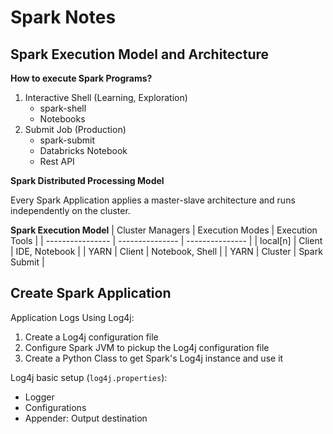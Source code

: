# Spark Notes

## Spark Execution Model and Architecture

**How to execute Spark Programs?**

1. Interactive Shell (Learning, Exploration)
   - spark-shell
   - Notebooks
2. Submit Job (Production)
   - spark-submit
   - Databricks Notebook
   - Rest API

**Spark Distributed Processing Model**

Every Spark Application applies a master-slave architecture and runs independently on the cluster.

**Spark Execution Model**
| Cluster Managers | Execution Modes | Execution Tools |
| ---------------- | --------------- | --------------- |
| local[n]         | Client          | IDE, Notebook   |
| YARN             | Client          | Notebook, Shell |
| YARN             | Cluster         | Spark Submit    |

## Create Spark Application

Application Logs Using Log4j:

1. Create a Log4j configuration file
2. Configure Spark JVM to pickup the Log4j configuration file
3. Create a Python Class to get Spark's Log4j instance and use it

Log4j basic setup (`log4j.properties`):

- Logger
- Configurations
- Appender: Output destination

